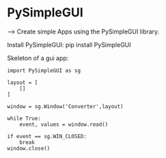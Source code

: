 # PySimpleGUI
 --> Create simple Apps using the PySimpleGUI library.
 
Install PySimpleGUI: pip install PySimpleGUI


Skeleton of a gui app:

    import PySimpleGUI as sg
    
    layout = [
        []
    ]
    
    window = sg.Window('Converter',layout)
    
    while True:
        event, values = window.read()
    
    if event == sg.WIN_CLOSED:
        break
    window.close()

